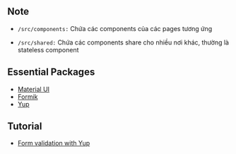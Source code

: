 ## Note

- `/src/components:`
  Chứa các components của các pages tương ứng

- `/src/shared:`
  Chứa các components share cho nhiều nơi khác, thường là stateless component

## Essential Packages

- [Material UI](https://material-ui.com/)
- [Formik](https://formik.org/docs/overview)
- [Yup](https://www.npmjs.com/package/yup)

## Tutorial

- [Form validation with Yup](https://formik.org/docs/guides/validation)
